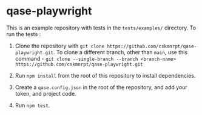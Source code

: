 # qase-playwright

This is an example repository with tests in the `tests/examples/` directory. To run the tests :

1. Clone the repository with `git clone https://github.com/cskmnrpt/qase-playwright.git`.
   To clone a different branch, other than `main`, use this command - `git clone --single-branch --branch <branch-name> https://github.com/cskmnrpt/qase-playwright.git`

2. Run `npm install` from the root of this repository to install dependencies.

3. Create a `qase.config.json` in the root of the repository, and add your token, and project code.

4. Run `npm test`.
